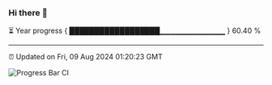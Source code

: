 ### Hi there 👋

⏳ Year progress { ██████████████████▁▁▁▁▁▁▁▁▁▁▁▁ } 60.40 %

---

⏰ Updated on Fri, 09 Aug 2024 01:20:23 GMT

![Progress Bar CI](https://github.com/liununu/liununu/workflows/Progress%20Bar%20CI/badge.svg)
